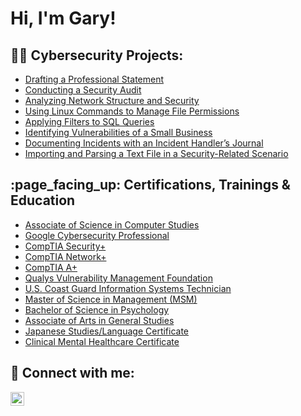 <h1>Hi, I'm Gary! </h1>

<h2>👨‍💻 Cybersecurity Projects:</h2>

- [Drafting a Professional Statement](https://github.com)
- [Conducting a Security Audit](https://www.)
- [Analyzing Network Structure and Security](https://www.)
- [Using Linux Commands to Manage File Permissions](https://)
- [Applying Filters to SQL Queries](https://)
- [Identifying Vulnerabilities of a Small Business](https://)
- [Documenting Incidents with an Incident Handler’s Journal](https://)
- [Importing and Parsing a Text File in a Security-Related Scenario](https://)

<h2>:page_facing_up: Certifications, Trainings & Education</h2>

- [Associate of Science in Computer Studies](https://)
- [Google Cybersecurity Professional](https://www.)
- [CompTIA Security+](https://)
- [CompTIA Network+](https://)
- [CompTIA A+](https://)
- [Qualys Vulnerability Management Foundation](https://)
- [U.S. Coast Guard Information Systems Technician](https://)
- [Master of Science in Management (MSM)](https://)
- [Bachelor of Science in Psychology](https://)
- [Associate of Arts in General Studies](https://)
- [Japanese Studies/Language Certificate](https://)
- [Clinical Mental Healthcare Certificate](https://)

<h2> 🤳 Connect with me:</h2>

[<img align="left" alt="JoshMadakor | LinkedIn" width="22px" src="https://cdn.jsdelivr.net/npm/simple-icons@v3/icons/linkedin.svg" />][linkedin]

[linkedin]: https://linkedin.com/in/gtyler23


